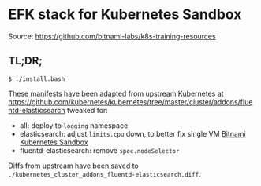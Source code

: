 # EFK stack for Kubernetes Sandbox

Source: https://github.com/bitnami-labs/k8s-training-resources

## TL;DR;

```console
$ ./install.bash
```

These manifests have been adapted from upstream Kubernetes at
https://github.com/kubernetes/kubernetes/tree/master/cluster/addons/fluentd-elasticsearch
tweaked for:

* all: deploy to `logging` namespace
* elasticsearch: adjust `limits.cpu` down, to better fix single VM
  [Bitnami Kubernetes Sandbox](https://bitnami.com/stack/kubernetes-sandbox)
* fluentd-elasticsearch: remove `spec.nodeSelector`

Diffs from upstream have been saved to
`./kubernetes_cluster_addons_fluentd-elasticsearch.diff`.

